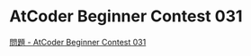 AtCoder Beginner Contest 031
===

[問題 - AtCoder Beginner Contest 031](https://atcoder.jp/contests/abc031/tasks)
